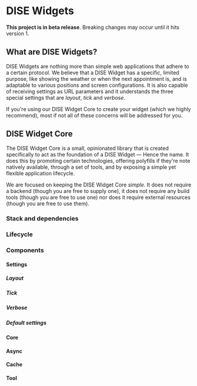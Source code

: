 # DISE Widgets

**This project is in beta release**. Breaking changes may occur until it hits version 1.

## What are DISE Widgets?

DISE Widgets are nothing more than simple web applications that adhere to a certain protocol. We believe that a DISE Widget has a specific, limited purpose, like showing the weather or when the next appointment is,  and is adaptable to various positions and screen configurations. It is also capable of receiving settings as URL parameters and it understands the three special settings that are _layout_, _tick_ and _verbose_.

If you're using our DISE Widget Core to create your widget (which we highly recommend), most if not all of these concerns will be addressed for you. 


## DISE Widget Core
The DISE Widget Core is a small, opinionated library that is created specifically to act as the foundation of a DISE Widget — Hence the name. It does this by promoting certain technologies, offering polyfills if they're note natively available, through a set of tools, and by exposing a simple yet flexible application lifecycle.

We are focused on keeping the DISE Widget Core _simple_. It does not require a backend (though you are free to supply one), it does not require any build tools (though you are free to use one) nor does it require external resources (though you are free to use them).

### Stack and dependencies

### Lifecycle
### Components
#### Settings
##### Layout
##### Tick
##### Verbose
##### Default settings
#### Core
#### Async
#### Cache
#### Tool
